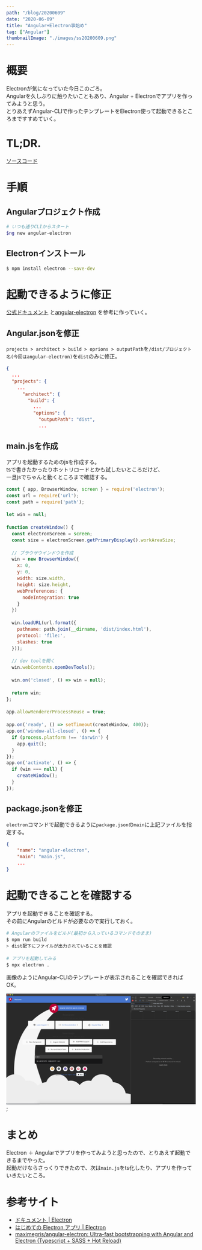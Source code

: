 ```yaml
---
path: "/blog/20200609"
date: "2020-06-09"
title: "Angular+Electron事始め"
tag: ["Angular"]
thumbnailImage: "./images/ss20200609.png"
---
```

# 概要
Electronが気になっていた今日このごろ。  
Angularを久しぶりに触りたいこともあり、Angular + Electronでアプリを作ってみようと思う。  
とりあえずAngular-CLIで作ったテンプレートをElectron使って起動できるところまですすめていく。

# TL;DR.
[ソースコード](https://github.com/Tetsuya-Minase/program-samples/tree/master/angular-electron)

# 手順
## Angularプロジェクト作成
```bash
# いつも通りCLIからスタート
$ng new angular-electron
```

## Electronインストール
```bash
$ npm install electron --save-dev
```

# 起動できるように修正
[公式ドキュメント](https://www.electronjs.org/docs/tutorial/first-app) と[angular-electron](https://github.com/maximegris/angular-electron) を参考に作っていく。

## Angular.jsonを修正
`projects > architect > build > oprions > outputPath`を`/dist/プロジェクト名(今回はangular-electron)`を`dist`のみに修正。

```json
{
  ...
  "projects": {
    ...
      "architect": {
        "build": {
          ...
          "options": {
            "outputPath": "dist",
            ...
```

## main.jsを作成
アプリを起動するためのjsを作成する。  
tsで書きたかったりホットリロードとかも試したいところだけど、  
一旦jsでちゃんと動くところまで確認する。

```jsx
const { app, BrowserWindow, screen } = require('electron');
const url = require('url');
const path = require('path');

let win = null;

function createWindow() {
  const electronScreen = screen;
  const size = electronScreen.getPrimaryDisplay().workAreaSize;

  // ブラウザウインドウを作成
  win = new BrowserWindow({
    x: 0,
    y: 0,
    width: size.width,
    height: size.height,
    webPreferences: {
      nodeIntegration: true
    }
  })

  win.loadURL(url.format({
    pathname: path.join(__dirname, 'dist/index.html'),
    protocol: 'file:',
    slashes: true
  }));

  // dev toolを開く
  win.webContents.openDevTools();

  win.on('closed', () => win = null);

  return win;
};

app.allowRendererProcessReuse = true;

app.on('ready', () => setTimeout(createWindow, 400));
app.on('window-all-closed', () => {
  if (process.platform !== 'darwin') {
    app.quit();
  }
});
app.on('activate', () => {
  if (win === null) {
    createWindow();
  }
});
```

## package.jsonを修正
`electron`コマンドで起動できるように`package.json`の`main`に上記ファイルを指定する。  

```json
{
	"name": "angular-electron",
	"main": "main.js",
	...
}
```

# 起動できることを確認する
アプリを起動できることを確認する。  
その前にAngularのビルドが必要なので実行しておく。

```bash
# Angularのファイルをビルド(最初から入っているコマンドそのまま)
$ npm run build
> dist配下にファイルが出力されていることを確認

# アプリを起動してみる
$ npx electron .
```

画像のようにAngular-CLIのテンプレートが表示されることを確認できればOK。

![ss20200609](src/md-pages/20200609/images/ss20200609.png);

# まとめ
Electron ＋ Angularでアプリを作ってみようと思ったので、とりあえず起動できるまでやった。  
起動だけならさっくりできたので、次は`main.js`をts化したり、アプリを作っていきたいところ。

# 参考サイト

- [ドキュメント | Electron](https://www.electronjs.org/docs)
- [はじめての Electron アプリ | Electron](https://www.electronjs.org/docs/tutorial/first-app)
- [maximegris/angular-electron: Ultra-fast bootstrapping with Angular and Electron (Typescript + SASS + Hot Reload)](https://github.com/maximegris/angular-electron)
